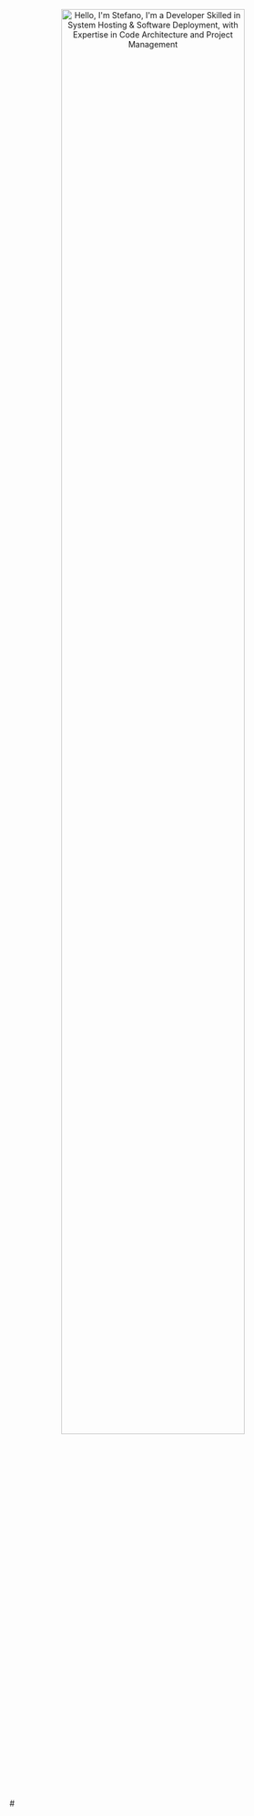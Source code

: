 <p align="center"><a href="https://anuraghazra.github.io"><img width="80%" alt="Hello, I'm Stefano, I'm a Developer Skilled in System Hosting & Software Deployment, with Expertise in Code Architecture and Project Management" src="./assets/gh-readme-header.png" /></a></p>
# 

<!--
- 🔭 I’m currently working on ...
- 🌱 I’m currently learning ...
- 👯 I’m looking to collaborate on ...
- 🤔 I’m looking for help with ...
- 💬 Ask me about ...
- 📫 How to reach me: ...
- 😄 Pronouns: ...
- ⚡ Fun fact: ...
-->
